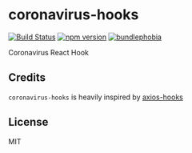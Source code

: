 # coronavirus-hooks

[![Build Status](https://travis-ci.org/simoneb/coronavirus-hooks.svg?branch=master)](https://travis-ci.org/simoneb/coronavirus-hooks)
[![npm version](https://badge.fury.io/js/coronavirus-hooks.svg)](https://badge.fury.io/js/coronavirus-hooks)
[![bundlephobia](https://badgen.net/bundlephobia/minzip/coronavirus-hooks)](https://bundlephobia.com/result?p=coronavirus-hooks)

Coronavirus React Hook

## Credits

`coronavirus-hooks` is heavily inspired by [axios-hooks](https://github.com/simoneb/axios-hooks)

## License

MIT
